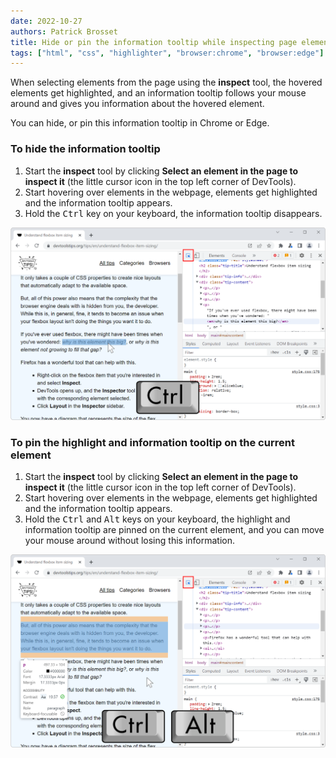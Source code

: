 ```yaml
---
date: 2022-10-27
authors: Patrick Brosset
title: Hide or pin the information tooltip while inspecting page elements
tags: ["html", "css", "highlighter", "browser:chrome", "browser:edge"]
---
```

When selecting elements from the page using the **inspect** tool, the hovered elements get highlighted, and an information tooltip follows your mouse around and gives you information about the hovered element.

You can hide, or pin this information tooltip in Chrome or Edge.

### To hide the information tooltip

1. Start the **inspect** tool by clicking **Select an element in the page to inspect it** (the little cursor icon in the top left corner of DevTools).
1. Start hovering over elements in the webpage, elements get highlighted and the information tooltip appears.
1. Hold the <kbd>Ctrl</kbd> key on your keyboard, the information tooltip disappears.

![Chrome, with a webpage and devtools opened to the side. The inspect mode is on, the mouse is hovering an element in the webpage, which is highlighted, but the information tooltip is not displayed.](../../assets/img/hide-or-pin-inspect-info-tooltip-1.png)

### To pin the highlight and information tooltip on the current element

1. Start the **inspect** tool by clicking **Select an element in the page to inspect it** (the little cursor icon in the top left corner of DevTools).
1. Start hovering over elements in the webpage, elements get highlighted and the information tooltip appears.
1. Hold the <kbd>Ctrl</kbd> and <kbd>Alt</kbd> keys on your keyboard, the highlight and information tooltip are pinned on the current element, and you can move your mouse around without losing this information.

![Chrome, with a webpage and devtools opened to the side. The inspect mode is on, the mouse is hovering an element in the webpage, but another one is highlighted and has the info tooltip.](../../assets/img/hide-or-pin-inspect-info-tooltip-2.png)
